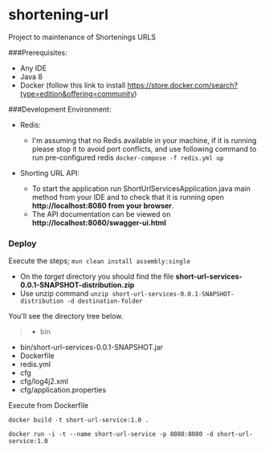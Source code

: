 # shortening-url
Project to maintenance of Shortenings URLS

###Prerequisites:
* Any IDE
* Java 8
* Docker (follow this link to install https://store.docker.com/search?type=edition&offering=community)

###Development Environment:
* Redis:
    - I'm assuming that no Redis available in your machine, if it is running please stop it to avoid port conflicts, and use following command to run pre-configured redis
      ```docker-compose -f redis.yml up```

* Shorting URL API:
    - To start the application run ShortUrlServicesApplication.java main method from your IDE
    and to check that it is running open **http://localhost:8080 from your browser**.
    - The API documentation can be viewed on **http://localhost:8080/swagger-ui.html**

### Deploy
Execute the steps;
```mvn clean install assembly:single```
- On the _target_ directory you should find the file __short-url-services-0.0.1-SNAPSHOT-distribution.zip__
- Use unzip command
```unzip short-url-services-0.0.1-SNAPSHOT-distribution -d destination-folder```

You'll see the directory tree below.

>- bin
 - bin/short-url-services-0.0.1-SNAPSHOT.jar
- Dockerfile
- redis.yml
- cfg
 - cfg/log4j2.xml
 - cfg/application.properties

Execute from Dockerfile
```
docker build -t short-url-service:1.0 .
```
```
docker run -i -t --name short-url-service -p 8080:8080 -d short-url-service:1.0
```
